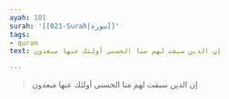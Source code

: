 ```yaml
---
ayah: 101
surah: '[[021-Surah|سورة]]'
tags:
- quran
text: إن الذين سبقت لهم منا الحسنى أولئك عنها مبعدون

---
```

> إن الذين سبقت لهم منا الحسنى أولئك عنها مبعدون

